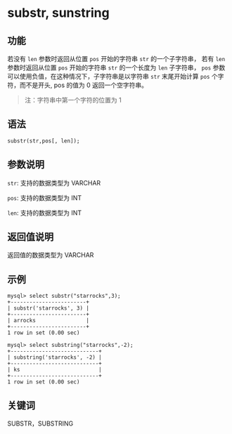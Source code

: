 # substr, sunstring

## 功能

若没有 `len` 参数时返回从位置 `pos` 开始的字符串 `str` 的一个子字符串， 若有 `len` 参数时返回从位置 `pos` 开始的字符串 `str` 的一个长度为 `len` 子字符串， `pos` 参数可以使用负值，在这种情况下，子字符串是以字符串 `str` 末尾开始计算 `pos` 个字符，而不是开头, pos 的值为 0 返回一个空字符串。

> 注：字符串中第一个字符的位置为 1

## 语法

```Haskell
substr(str,pos[, len]);
```

## 参数说明

`str`: 支持的数据类型为 VARCHAR

`pos`: 支持的数据类型为 INT

`len`: 支持的数据类型为 INT

## 返回值说明

返回值的数据类型为 VARCHAR

## 示例

```Plain Text
mysql> select substr("starrocks",3);
+------------------------+
| substr('starrocks', 3) |
+------------------------+
| arrocks                |
+------------------------+
1 row in set (0.00 sec)

mysql> select substring("starrocks",-2);
+----------------------------+
| substring('starrocks', -2) |
+----------------------------+
| ks                         |
+----------------------------+
1 row in set (0.00 sec)
```

## 关键词

SUBSTR，SUBSTRING
